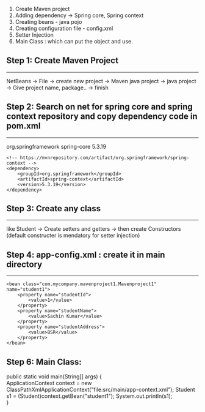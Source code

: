 1. Create Maven project
2. Adding dependency -> Spring core, Spring context
3. Creating beans - java pojo
4. Creating configuration file - config.xml
5. Setter Injection
6. Main Class : which can put the object and use.

## Step 1: Create Maven Project
----------------------------------
NetBeans -> File -> create new project -> Maven java project -> java project -> Give project name, package.. -> finish


## Step 2: Search on net for spring core and spring context repository and copy dependency code in pom.xml
----------------------------------------------------------------------------------------------------------
<dependencies>
    <!-- https://mvnrepository.com/artifact/org.springframework/spring-core -->
    <dependency>
        <groupId>org.springframework</groupId>
        <artifactId>spring-core</artifactId>
        <version>5.3.19</version>
    </dependency>
    
    <!-- https://mvnrepository.com/artifact/org.springframework/spring-context -->
    <dependency>
        <groupId>org.springframework</groupId>
        <artifactId>spring-context</artifactId>
        <version>5.3.19</version>
    </dependency>
</dependencies>



## Step 3: Create any class 
---------------------------
like Student -> Create setters and getters -> then create Constructors (default constructer is mendatory for setter injection)



## Step 4: app-config.xml : create it in main directory
--------------------------------------------------------
<?xml version="1.0" encoding="UTF-8"?>
<beans xmlns="http://www.springframework.org/schema/beans"
 xmlns:xsi="http://www.w3.org/2001/XMLSchema-instance"
 xmlns:context="http://www.springframework.org/schema/context"
 xmlns:p="http://www.springframework.org/schema/p"
 xsi:schemaLocation="http://www.springframework.org/schema/beans
 http://www.springframework.org/schema/beans/spring-beans.xsd
 http://www.springframework.org/schema/context
 http://www.springframework.org/schema/context/spring-context.xsd">
 
    <bean class="com.mycompany.mavenproject1.Mavenproject1" name="student1">
        <property name="studentId">
            <value>1</value>
        </property>
        <property name="studentName">
            <value>Sachin Kumar</value>
        </property>
        <property name="studentAddress">
            <value>BSR</value>
        </property>
    </bean>
</beans>

## Step 6: Main Class:

public static void main(String[] args) {        
    ApplicationContext context = new ClassPathXmlApplicationContext("file:src/main/app-context.xml");
    Student s1 = (Student)context.getBean("student1");
    System.out.println(s1);    
}